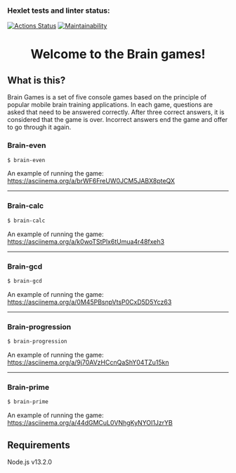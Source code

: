 ### Hexlet tests and linter status:
[![Actions Status](https://github.com/E1L2D/frontend-project-44/actions/workflows/hexlet-check.yml/badge.svg)](https://github.com/E1L2D/frontend-project-44/actions)
[![Maintainability](https://api.codeclimate.com/v1/badges/4393bb92ff072fbe0b4d/maintainability)](https://codeclimate.com/github/E1L2D/frontend-project-44/maintainability)

<h1 align="center">Welcome to the Brain games!</h1>

## What is this?

Brain Games is a set of five console games based on the principle of popular mobile brain training applications. In each game, questions are asked that need to be answered correctly. After three correct answers, it is considered that the game is over. Incorrect answers end the game and offer to go through it again.

### Brain-even

```bash
$ brain-even
```
An example of running the game:
https://asciinema.org/a/brWF6FreUW0JCM5JABX8pteQX

---
### Brain-calc

```bash
$ brain-calc
```
An example of running the game:
https://asciinema.org/a/k0woTStPlx6tUmua4r48fxeh3

---
### Brain-gcd

```bash
$ brain-gcd
```
An example of running the game:
https://asciinema.org/a/0M45PBsnpVtsP0CxD5D5Ycz63

---
### Brain-progression

```bash
$ brain-progression
```
An example of running the game:
https://asciinema.org/a/9j70AVzHCcnQaShY04TZu15kn

---
### Brain-prime

```bash
$ brain-prime
```
An example of running the game:
https://asciinema.org/a/44dGMCuL0VNhgKyNYOI1JzrYB

## Requirements
Node.js v13.2.0
